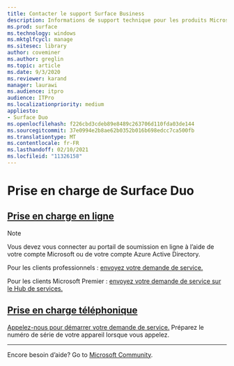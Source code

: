 ```yaml
---
title: Contacter le support Surface Business
description: Informations de support technique pour les produits Microsoft Surface.
ms.prod: surface
ms.technology: windows
ms.mktglfcycl: manage
ms.sitesec: library
author: coveminer
ms.author: greglin
ms.topic: article
ms.date: 9/3/2020
ms.reviewer: karand
manager: laurawi
ms.audience: itpro
audience: ITPro
ms.localizationpriority: medium
appliesto:
- Surface Duo
ms.openlocfilehash: f226cbd3cdeb89e8489c263706d110fda03de144
ms.sourcegitcommit: 37e0994e2b8ae62b0352b016b698edcc7ca500fb
ms.translationtype: MT
ms.contentlocale: fr-FR
ms.lasthandoff: 02/10/2021
ms.locfileid: "11326158"
---
```

# Prise en charge de Surface Duo

## [Prise en charge en ligne](#tab/online)

> [!NOTE]
> Vous devez vous connecter au portail de soumission en ligne à l’aide de votre compte Microsoft ou de votre compte Azure Active Directory.  

Pour les clients professionnels : [envoyez votre demande de service.](https://support.serviceshub.microsoft.com/supportforbusiness/create?sapId=027a1b03-3e0f-1766-fb9f-ab2d48228af9&hidden=false) 

Pour les clients Microsoft Premier : [envoyez votre demande de service sur le Hub de services.](https://serviceshub.microsoft.com/support/contactsupport) 

 
## [Prise en charge téléphonique](#tab/phone)

[Appelez-nous pour démarrer votre demande de service.](https://support.microsoft.com/help/4051701/global-customer-service-phone-numbers) Préparez le numéro de série de votre appareil lorsque vous appelez. 

---

Encore besoin d’aide? Go to [Microsoft Community](https://answers.microsoft.com/).